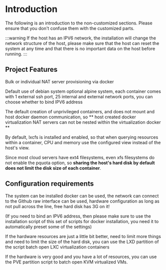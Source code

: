 # Introduction

The following is an introduction to the non-customized sections. Please ensure that you don't confuse them with the customized parts.

:::warning
If the host has an IPV6 network, the installation will change the network structure of the host, please make sure that the host can reset the system at any time and that there is no important data on the host before running.
:::

## Project Features

Bulk or individual NAT server provisioning via docker

Default use of debian system optional alpine system, each container comes with 1 external ssh port, 25 internal and external network ports, you can choose whether to bind IPV6 address

The default creation of unprivileged containers, and does not mount and host docker daemon communication, so ** host created docker virtualization NAT servers can not be nested within the virtualization docker **

By default, lxcfs is installed and enabled, so that when querying resources within a container, CPU and memory use the configured view instead of the host's view.

Since most cloud servers have ext4 filesystems, even xfs filesystems do not enable the pquota option, so **sharing the host's hard disk by default does not limit the disk size of each container**.

## Configuration requirements

The system can be installed docker can be used, the network can connect to the Github raw interface can be used, hardware configuration as long as not pull across the line, free hard disk has 3G on it!

(If you need to bind an IPV6 address, then please make sure to use the installation script of this set of scripts for docker installation, you need it to automatically preset some of the settings)

If the hardware resources are just a little bit better, need to limit more things and need to limit the size of the hard disk, you can use the LXD partition of the script batch open LXC virtualization containers

If the hardware is very good and you have a lot of resources, you can use the PVE partition script to batch open KVM virtualized VMs.